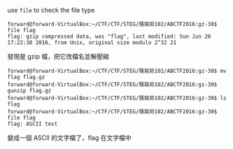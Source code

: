 
use `file` to check the file type

```
forward@forward-VirtualBox:~/CTF/CTF/STEG/隱寫術102/ABCTF2016:gz-30$ file flag 
flag: gzip compressed data, was "flag", last modified: Sun Jun 26 17:22:38 2016, from Unix, original size modulo 2^32 21
```
發現是 gzip 檔，把它改檔名並解壓縮
```
forward@forward-VirtualBox:~/CTF/CTF/STEG/隱寫術102/ABCTF2016:gz-30$ mv flag flag.gz
forward@forward-VirtualBox:~/CTF/CTF/STEG/隱寫術102/ABCTF2016:gz-30$ gunzip flag.gz 
forward@forward-VirtualBox:~/CTF/CTF/STEG/隱寫術102/ABCTF2016:gz-30$ ls
flag
forward@forward-VirtualBox:~/CTF/CTF/STEG/隱寫術102/ABCTF2016:gz-30$ file flag 
flag: ASCII text
```
變成一個 ASCII 的文字檔了，flag 在文字檔中
